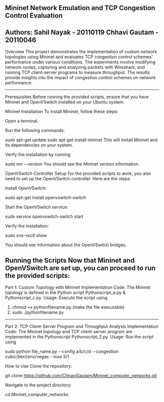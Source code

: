 Mininet Network Emulation and TCP Congestion Control Evaluation
------------------------------------------------------------------------------------------------------------------------------------------------------------------------------------------------------------
Authors:
Sahil Nayak - 20110119
Chhavi Gautam - 20110046
------------------------------------------------------------------------------------------------------------------------------------------------------------------------------------------
Overview
This project demonstrates the implementation of custom network topologies using Mininet and evaluates TCP congestion control schemes' performance under various conditions. The experiments involve modifying network routes, capturing and analyzing packets with Wireshark, and running TCP client-server programs to measure throughput. The results provide insights into the impact of congestion control schemes on network performance.

_____________________________________________________________________________________________________________________________________________________________________________
Prerequisites
Before running the provided scripts, ensure that you have Mininet and OpenVSwitch installed on your Ubuntu system.

Mininet Installation
To install Mininet, follow these steps:

Open a terminal.

Run the following commands:

sudo apt-get update
sudo apt-get install mininet
This will install Mininet and its dependencies on your system.

Verify the installation by running:

sudo mn --version
You should see the Mininet version information.

OpenVSwitch Controller Setup
For the provided scripts to work, you also need to set up the OpenVSwitch controller. Here are the steps:

Install OpenVSwitch:

sudo apt-get install openvswitch-switch

Start the OpenVSwitch service:

sudo service openvswitch-switch start

Verify the installation:

sudo ovs-vsctl show

You should see information about the OpenVSwitch bridges.

Running the Scripts
Now that Mininet and OpenVSwitch are set up, you can proceed to run the provided scripts:
----------------------------------------------------------------------------------------------------------------------------------------------------------------------------------------------
Part 1: Custom Topology with Mininet
Implementation
Code: The Mininet topology is defined in the Python script Pythonscript_a.py & Pythonscript_c.py.
Usage: 
Execute the script using 
1. chmod +x pythonfilename.py (make the file executable)
2. sudo ./pythonfilename.py

----------------------------------------------------------------------------------------------------------------------------------------------------------------------------------
Part 2: TCP Client-Server Program and Throughput Analysis
Implementation
Code: The Mininet topology and TCP client-server program are implemented in the Pythonscript Pythonscript_2.py.
Usage: Run the script using 

sudo python file_name.py --config a/b/c/d --congestion cubic/bbr/reno/vegas --loss 3/1.


How to Use
Clone the repository: 

git clone https://github.com/ChhaviGautam/Mininet_computer_networks.git

Navigate to the project directory: 

cd Mininet_computer_networks


